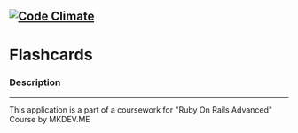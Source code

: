 

[![Code Climate](https://codeclimate.com/github/olegnikitashin/flashcards_adv/badges/gpa.svg)](https://codeclimate.com/github/olegnikitashin/flashcards_adv)
---

# Flashcards

### Description
----
This application is a part of a coursework for "Ruby On Rails Advanced" Course by MKDEV.ME
